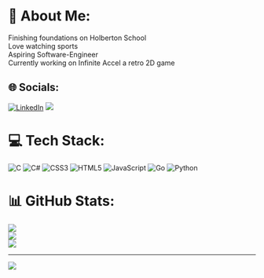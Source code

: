 # 💫 About Me:
Finishing foundations on Holberton School<br>Love watching sports<br>Aspiring Software-Engineer<br>Currently working on Infinite Accel a retro 2D game


## 🌐 Socials:
[![LinkedIn](https://img.shields.io/badge/LinkedIn-%230077B5.svg?logo=linkedin&logoColor=white)](https://linkedin.com/in/jaime-diaz-07bab323a) 
<a href='./ResumeJaimeDiaz.pdf'><img src="https://img.shields.io/badge/RESUME-blue?style=for-the-badge"></a>

# 💻 Tech Stack:
![C](https://img.shields.io/badge/c-%2300599C.svg?style=for-the-badge&logo=c&logoColor=white) ![C#](https://img.shields.io/badge/c%23-%23239120.svg?style=for-the-badge&logo=c-sharp&logoColor=white) ![CSS3](https://img.shields.io/badge/css3-%231572B6.svg?style=for-the-badge&logo=css3&logoColor=white) ![HTML5](https://img.shields.io/badge/html5-%23E34F26.svg?style=for-the-badge&logo=html5&logoColor=white) ![JavaScript](https://img.shields.io/badge/javascript-%23323330.svg?style=for-the-badge&logo=javascript&logoColor=%23F7DF1E) ![Go](https://img.shields.io/badge/go-%2300ADD8.svg?style=for-the-badge&logo=go&logoColor=white) ![Python](https://img.shields.io/badge/python-3670A0?style=for-the-badge&logo=python&logoColor=ffdd54)
# 📊 GitHub Stats:
![](https://github-readme-stats.vercel.app/api?username=jaimeBalseiro&theme=dark&hide_border=false&include_all_commits=false&count_private=false)<br/>
![](https://github-readme-streak-stats.herokuapp.com/?user=jaimeBalseiro&theme=dark&hide_border=false)<br/>
![](https://github-readme-stats.vercel.app/api/top-langs/?username=jaimeBalseiro&theme=dark&hide_border=false&include_all_commits=false&count_private=false&layout=compact)

---
[![](https://visitcount.itsvg.in/api?id=jaimeBalseiro&icon=0&color=0)](https://visitcount.itsvg.in)

<!-- Proudly created with GPRM ( https://gprm.itsvg.in ) -->
